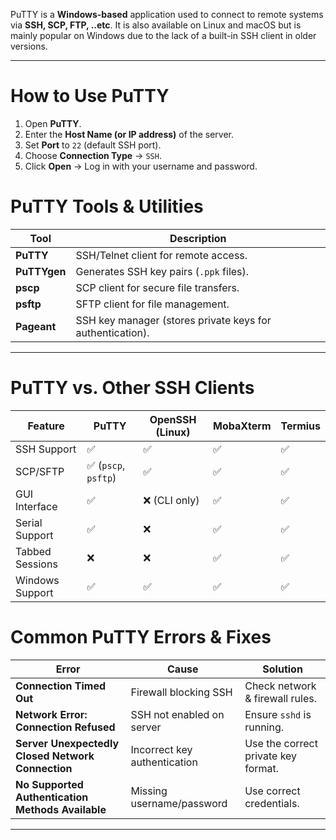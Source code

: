 
PuTTY is a **Windows-based** application used to connect to remote systems via **SSH, SCP, FTP, ..etc**. It is also available on Linux and macOS but is mainly popular on Windows due to the lack of a built-in SSH client in older versions.

---
# **How to Use PuTTY**
1. Open **PuTTY**.
2. Enter the **Host Name (or IP address)** of the server.
3. Set **Port** to `22` (default SSH port).
4. Choose **Connection Type** → `SSH`.
5. Click **Open** → Log in with your username and password.
# **PuTTY Tools & Utilities**

|Tool|Description|
|---|---|
|**PuTTY**|SSH/Telnet client for remote access.|
|**PuTTYgen**|Generates SSH key pairs (`.ppk` files).|
|**pscp**|SCP client for secure file transfers.|
|**psftp**|SFTP client for file management.|
|**Pageant**|SSH key manager (stores private keys for authentication).|

---

# **PuTTY vs. Other SSH Clients**

|Feature|PuTTY|OpenSSH (Linux)|MobaXterm|Termius|
|---|---|---|---|---|
|SSH Support|✅|✅|✅|✅|
|SCP/SFTP|✅ (`pscp`, `psftp`)|✅|✅|✅|
|GUI Interface|✅|❌ (CLI only)|✅|✅|
|Serial Support|✅|❌|✅|✅|
|Tabbed Sessions|❌|❌|✅|✅|
|Windows Support|✅|✅|✅|✅|

# **Common PuTTY Errors & Fixes**

| Error                                             | Cause                        | Solution                            |
| ------------------------------------------------- | ---------------------------- | ----------------------------------- |
| **Connection Timed Out**                          | Firewall blocking SSH        | Check network & firewall rules.     |
| **Network Error: Connection Refused**             | SSH not enabled on server    | Ensure `sshd` is running.           |
| **Server Unexpectedly Closed Network Connection** | Incorrect key authentication | Use the correct private key format. |
| **No Supported Authentication Methods Available** | Missing username/password    | Use correct credentials.            |

---